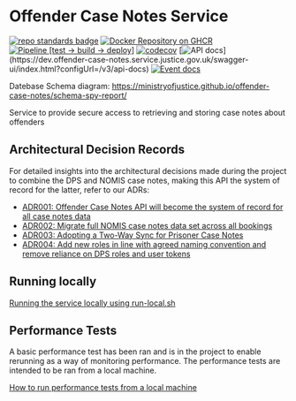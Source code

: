 # Offender Case Notes Service

[![repo standards badge](https://img.shields.io/badge/endpoint.svg?&style=flat&logo=github&url=https%3A%2F%2Foperations-engineering-reports.cloud-platform.service.justice.gov.uk%2Fapi%2Fv1%2Fcompliant_public_repositories%2Foffender-case-notes)](https://operations-engineering-reports.cloud-platform.service.justice.gov.uk/public-report/offender-case-notes "Link to report")
[![Docker Repository on GHCR](https://img.shields.io/badge/ghcr.io-repository-2496ED.svg?logo=docker)](https://ghcr.io/ministryofjustice/offender-case-notes)
[![Pipeline [test -> build -> deploy]](https://github.com/ministryofjustice/offender-case-notes/actions/workflows/pipeline.yml/badge.svg?branch=main)](https://github.com/ministryofjustice/offender-case-notes/actions/workflows/pipeline.yml)
[![codecov](https://codecov.io/github/ministryofjustice/offender-case-notes/graph/badge.svg?token=EQ8ADME9KY)](https://codecov.io/github/ministryofjustice/offender-case-notes)
[![API docs](https://img.shields.io/badge/API_docs_(needs_VPN)-view-85EA2D.svg?logo=swagger)](https://dev.offender-case-notes.service.justice.gov.uk/swagger-ui/index.html?configUrl=/v3/api-docs)
[![Event docs](https://img.shields.io/badge/Event_docs-view-85EA2D.svg)](https://studio.asyncapi.com/?url=https://raw.githubusercontent.com/ministryofjustice/offender-case-notes/main/async-api.yml&readOnly)

Datebase Schema diagram: https://ministryofjustice.github.io/offender-case-notes/schema-spy-report/

Service to provide secure access to retrieving and storing case notes about offenders

## Architectural Decision Records

For detailed insights into the architectural decisions made during the project to combine the DPS and NOMIS case notes, making this API the system of record for the latter, refer to our ADRs:

* [ADR001: Offender Case Notes API will become the system of record for all case notes data](architectural_decision_records/001-combine-nomis-and-dps-case-notes.md)
* [ADR002: Migrate full NOMIS case notes data set across all bookings](architectural_decision_records/002-migrate-full-case-notes-data-set.md)
* [ADR003: Adopting a Two-Way Sync for Prisoner Case Notes](architectural_decision_records/003-two-way-sync.md)
* [ADR004: Add new roles in line with agreed naming convention and remove reliance on DPS roles and user tokens](architectural_decision_records/004-roles.md)

## Running locally

[Running the service locally using run-local.sh](running-locally.md)

## Performance Tests

A basic performance test has been ran and is in the project to enable rerunning as a way of monitoring performance.
The performance tests are intended to be ran from a local machine. 

[How to run performance tests from a local machine](performance-testing.md)
